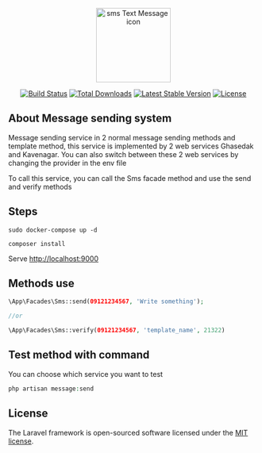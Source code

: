 <p align="center"><a href="https://github.com/bahmanDev/message-sending-system" title="Image from freeiconspng.com"><img src="https://www.freeiconspng.com/uploads/sms-text-message-icon-0.png" width="150" alt="sms Text Message icon" /></a></p>

<p align="center">
<a href="https://travis-ci.org/laravel/framework"><img src="https://travis-ci.org/laravel/framework.svg" alt="Build Status"></a>
<a href="https://packagist.org/packages/laravel/framework"><img src="https://img.shields.io/packagist/dt/laravel/framework" alt="Total Downloads"></a>
<a href="https://packagist.org/packages/laravel/framework"><img src="https://img.shields.io/packagist/v/laravel/framework" alt="Latest Stable Version"></a>
<a href="https://packagist.org/packages/laravel/framework"><img src="https://img.shields.io/packagist/l/laravel/framework" alt="License"></a>
</p>

## About Message sending system

Message sending service in 2 normal message sending methods and template method, this service is implemented by 2 web services Ghasedak and Kavenagar.
You can also switch between these 2 web services by changing the provider in the env file

To call this service, you can call the Sms facade method and use the send and verify methods

## Steps
```text
sudo docker-compose up -d
```
```text
composer install
```
Serve [http://localhost:9000](http://localhost:9000)

## Methods use
```php
\App\Facades\Sms::send(09121234567, 'Write something');

//or

\App\Facades\Sms::verify(09121234567, 'template_name', 21322)
```

## Test method with command
You can choose which service you want to test
```php
php artisan message:send
```



## License

The Laravel framework is open-sourced software licensed under the [MIT license](https://opensource.org/licenses/MIT).
